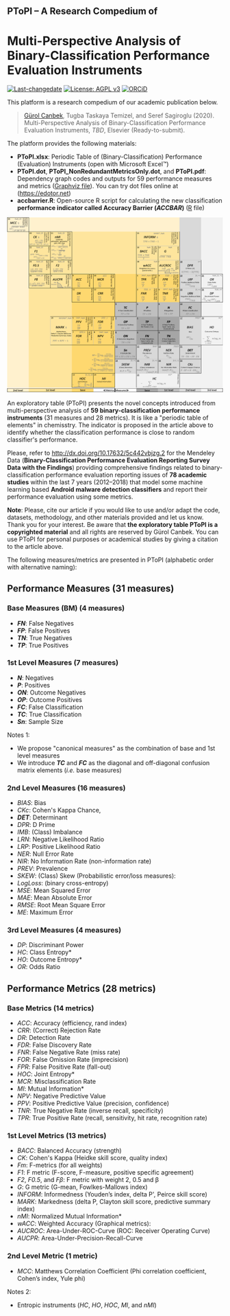 ## PToPI – A Research Compedium of
# Multi-Perspective Analysis of Binary-Classification Performance Evaluation Instruments

[![Last-changedate](https://img.shields.io/badge/last%20change-2020--05--26-brightgreen.svg)](https://github.com/gurol/ptopi) [![License: AGPL v3](https://img.shields.io/badge/License-AGPL%20v3-blue.svg)](https://www.gnu.org/licenses/agpl-3.0)  [![ORCiD](https://img.shields.io/badge/ORCiD-0000--0002--9337--097X-green.svg)](https://orcid.org/0000-0002-9337-097X)

This platform is a research compedium of our academic publication below.

> [Gürol Canbek](http:gurol.canbek.com/Publications), Tugba Taskaya Temizel, and Seref Sagiroglu (2020). Multi-Perspective Analysis of Binary-Classification Performance Evaluation Instruments, *TBD*, Elsevier (Ready-to-submit).

The platform provides the following materials:
- **PToPI.xlsx**: Periodic Table of (Binary-Classification) Performance (Evaluation) Instruments (open with Microsoft Excel™)
- **PToPI.dot**, **PToPI_NonRedundantMetricsOnly.dot**, and **PToPI.pdf**: Dependency graph codes and outputs for 59 performance measures and metrics ([Graphviz file](https://www.graphviz.org)). You can try dot files online at (https://edotor.net)
- **accbarrier.R**: Open-source R script for calculating the new classification **performance indicator called Accuracy Barrier (*ACCBAR*)** ([R](https://www.r-project.org) file)

![](images/PToPI_v3_3_Full.png)

An exploratory table (PToPI) presents the novel concepts introduced from multi-perspective analysis of **59 binary-classification performance instruments** (31 measures and 28 metrics). It is like a "periodic table of elements" in chemisstry.
The indicator is proposed in the article above to identify whether the classification performance is close to random classifier's performance.

Please, refer to http://dx.doi.org/10.17632/5c442vbjzg.2 for the Mendeley Data (**Binary-Classification Performance Evaluation Reporting Survey Data with the Findings**) providing comprehensive findings related to binary-classification performance evaluation reporting issues of **78 academic studies** within the last 7 years (2012–2018) that model some machine learning based **Android malware detection classifiers** and report their performance evaluation using some metrics.

**Note**: Please, cite our article if you would like to use and/or adapt the code, datasets, methodology, and other materials provided and let us know. Thank you for your interest. Be aware that **the exploratory table PToPI is a copyrighted material** and all rights are reserved by Gürol Canbek. You can use PToPI for personal purposes or academical studies by giving a citation to the article above.

The following measures/metrics are presented in PToPI (alphabetic order with alternative naming):

## Performance Measures (31 measures)
### Base Measures (BM) (4 measures)
- ***FN***: False Negatives
- ***FP***: False Positives
- ***TN***: True Negatives
- ***TP***: True Positives

### 1st Level Measures (7 measures)
- ***N***: Negatives
- ***P***: Positives
- ***ON***: Outcome Negatives
- ***OP***: Outcome Positives
- ***FC***: False Classification
- ***TC***: True Classification
- ***Sn***: Sample Size

Notes 1:
- We propose "canonical measures" as the combination of base and 1st level measures
- We introduce ***TC*** and ***FC*** as the diagonal and off-diagonal confusion matrix elements (*i.e.* base measures)

### 2nd Level Measures (16 measures)
- *BIAS*: Bias
- *CKc*: Cohen's Kappa Chance,
- ***DET***: Determinant
- *DPR*: D Prime
- *IMB*: (Class) Imbalance
- *LRN*: Negative Likelihood Ratio
- *LRP*: Positive Likelihood Ratio
- *NER*: Null Error Rate
- *NIR*: No Information Rate (non-information rate)
- *PREV*: Prevalence
- *SKEW*: (Class) Skew
(Probabilistic error/loss measures):
- *LogLoss*: (binary cross-entropy)
- *MSE*: Mean Squared Error
- *MAE*: Mean Absolute Error
- *RMSE*: Root Mean Square Error
- *ME*: Maximum Error

### 3rd Level Measures (4 measures)
- *DP*: Discriminant Power
- *HC*: Class Entropy*
- *HO*: Outcome Entropy*
- *OR*: Odds Ratio

## Performance Metrics (28 metrics)
### Base Metrics (14 metrics)
- *ACC*: Accuracy (efficiency, rand index)
- *CRR*: (Correct) Rejection Rate
- *DR*: Detection Rate
- *FDR*: False Discovery Rate
- *FNR*: False Negative Rate (miss rate)
- *FOR*: False Omission Rate (imprecision)
- *FPR*: False Positive Rate (fall-out)
- *HOC*: Joint Entropy*
- *MCR*: Misclassification Rate
- *MI*: Mutual Information*
- *NPV*: Negative Predictive Value
- *PPV*: Positive Predictive Value (precision, confidence)
- *TNR*: True Negative Rate (inverse recall, specificity)
- *TPR*: True Positive Rate (recall, sensitivity, hit rate, recognition rate)

### 1st Level Metrics (13 metrics)
- *BACC*: Balanced Accuracy (strength)
- *CK*: Cohen's Kappa (Heidke skill score, quality index)
- *Fm*: F-metrics (for all weights)
- *F1*: F metric (F-score, F-measure, positive specific agreement)
- *F2*, *F0.5*, and *Fβ*: F metric with weight 2, 0.5 and β
- *G*: G metric (G-mean, Fowlkes-Mallows index)
- *INFORM*: Informedness (Youden’s index, delta P', Peirce skill score)
- *MARK*: Markedness (delta P, Clayton skill score, predictive summary index)
- *nMI*: Normalized Mutual Information*
- *wACC*: Weighted Accuracy
(Graphical metrics):
- *AUCROC*: Area-Under-ROC-Curve (ROC: Receiver Operating Curve)
- *AUCPR*: Area-Under-Precision-Recall-Curve

### 2nd Level Metric (1 metric)
- *MCC*: Matthews Correlation Coefficient (Phi correlation coefficient, Cohen’s index, Yule phi)

Notes 2:
- Entropic instruments (*HC*, *HO*, *HOC*, *MI*, and *nMI*)

